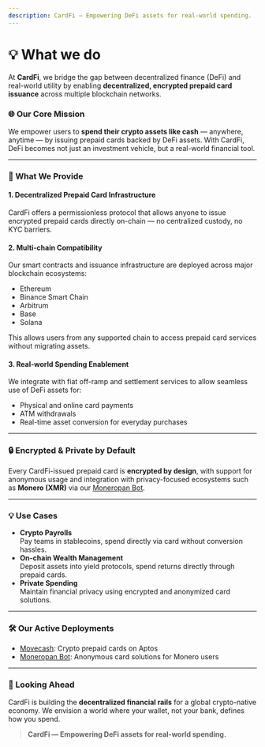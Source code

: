 ```yaml
---
description: CardFi — Empowering DeFi assets for real-world spending.
---
```


# 💡 What we do

At **CardFi**, we bridge the gap between decentralized finance (DeFi) and real-world utility by enabling **decentralized, encrypted prepaid card issuance** across multiple blockchain networks.

### 🌐 Our Core Mission

We empower users to **spend their crypto assets like cash** — anywhere, anytime — by issuing prepaid cards backed by DeFi assets. With CardFi, DeFi becomes not just an investment vehicle, but a real-world financial tool.

***

### 🔧 What We Provide

#### 1. **Decentralized Prepaid Card Infrastructure**

CardFi offers a permissionless protocol that allows anyone to issue encrypted prepaid cards directly on-chain — no centralized custody, no KYC barriers.

#### 2. **Multi-chain Compatibility**

Our smart contracts and issuance infrastructure are deployed across major blockchain ecosystems:

* Ethereum
* Binance Smart Chain
* Arbitrum
* Base
* Solana

This allows users from any supported chain to access prepaid card services without migrating assets.

#### 3. **Real-world Spending Enablement**

We integrate with fiat off-ramp and settlement services to allow seamless use of DeFi assets for:

* Physical and online card payments
* ATM withdrawals
* Real-time asset conversion for everyday purchases

***

### 🔒 Encrypted & Private by Default

Every CardFi-issued prepaid card is **encrypted by design**, with support for anonymous usage and integration with privacy-focused ecosystems such as **Monero (XMR)** via our [Moneropan Bot](http://t.me/moneropan_bot).

***

### 💡 Use Cases

* **Crypto Payrolls**\
  Pay teams in stablecoins, spend directly via card without conversion hassles.
* **On-chain Wealth Management**\
  Deposit assets into yield protocols, spend returns directly through prepaid cards.
* **Private Spending**\
  Maintain financial privacy using encrypted and anonymized card solutions.

***

### 🛠 Our Active Deployments

* [Movecash](https://movecash.top): Crypto prepaid cards on Aptos
* [Moneropan Bot](http://t.me/moneropan_bot): Anonymous card solutions for Monero users

***

### 🚀 Looking Ahead

CardFi is building the **decentralized financial rails** for a global crypto-native economy. We envision a world where your wallet, not your bank, defines how you spend.

> **CardFi — Empowering DeFi assets for real-world spending.**
